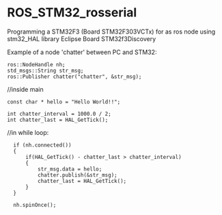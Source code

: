 # ROS_STM32_rosserial
Programming a STM32F3 (Board STM32F303VCTx) for as ros node using stm32_HAL library
Eclipse
Board STM32f3Discovery

Example of a node 'chatter' between PC and STM32:

    ros::NodeHandle nh;
    std_msgs::String str_msg;
    ros::Publisher chatter("chatter", &str_msg);



//inside main

    const char * hello = "Hello World!!";

    int chatter_interval = 1000.0 / 2;
    int chatter_last = HAL_GetTick();



//in while loop:

      if (nh.connected())
      {
          if(HAL_GetTick() - chatter_last > chatter_interval)
          {
              str_msg.data = hello;
              chatter.publish(&str_msg);
              chatter_last = HAL_GetTick();
          }
      }

      nh.spinOnce();
